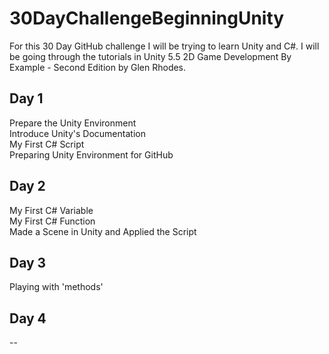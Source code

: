 # 30DayChallengeBeginningUnity

For this 30 Day GitHub challenge I will be trying to learn Unity and C#. I will be going through the tutorials in Unity 5.5 2D Game Development By Example - Second Edition by Glen Rhodes.

## Day 1

Prepare the Unity Environment <br />
Introduce Unity's Documentation <br />
My First C# Script <br />
Preparing Unity Environment for GitHub <br />

## Day 2

My First C# Variable <br />
My First C# Function <br />
Made a Scene in Unity and Applied the Script <br /> 

## Day 3 

Playing with 'methods'<br/>

## Day 4

--<br/>
